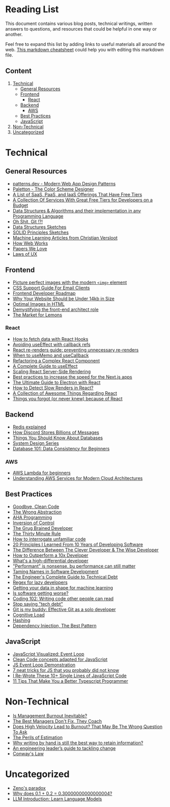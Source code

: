 # Reading List

This document contains various blog posts, technical writings, written answers to questions, and resources that could be helpful in one way or another.

Feel free to expand this list by adding links to useful materials all around the web. [This markdown cheatsheet](https://github.com/adam-p/markdown-here/wiki/Markdown-Cheatsheet) could help you with editing this markdown file.

## Content

1) [Technical](#technical)
   * [General Resources](#general-resources)
   * [Frontend](#frontend)
     * [React](#react)
   * [Backend](#backend)
     * [AWS](#aws)
   * [Best Practices](#best-practices)
   * [JavaScript](#javascript)
2) [Non-Technical](#non-technical)
3) [Uncategorized](#uncategorized)

Technical
======

## General Resources

* [patterns.dev - Modern Web App Design Patterns](https://www.patterns.dev/)
* [Paletton - The Color Scheme Designer](https://paletton.com/#uid=50X0u0kcglL4Zvw8Eq6eXhmkwen)
* [A List of SaaS, PaaS, and IaaS Offerings That Have Free Tiers](https://github.com/ripienaar/free-for-dev)
* [A Collection Of Services With Great Free Tiers for Developers on a Budget](https://github.com/255kb/stack-on-a-budget)
* [Data Structures & Algorithms and their implementation in any Programming Language](https://the-algorithms.com/)
* [Oh Shit, Git !?!](https://ohshitgit.com/)
* [Data Structures Sketches](https://okso.app/showcase/data-structures)
* [SOLID Principles Sketches](https://okso.app/showcase/solid)
* [Machine Learning Articles from Christian Versloot](https://github.com/christianversloot/machine-learning-articles)
* [How Web Works](https://github.com/vasanthk/how-web-works)
* [Papers We Love](https://github.com/papers-we-love/papers-we-love)
* [Laws of UX](https://lawsofux.com/)

## Frontend

* [Picture perfect images with the modern `<img>` element](https://stackoverflow.blog/2022/03/28/picture-perfect-images-with-the-modern-element/)
* [CSS Support Guide For Email Clients](https://www.campaignmonitor.com/css/style-element/style-in-head/)
* [Frontend Developer Roadmap](https://roadmap.sh/frontend)
* [Why Your Website Should be Under 14kb in Size](https://dev.to/shadowfaxrodeo/why-your-website-should-be-under-14kb-in-size-398n)
* [Optimal Images in HTML](https://dev.to/builderio/optimal-images-in-html-5bg9)
* [Demystifying the front-end architect role](https://leaddev.com/team/demystifying-front-end-architect-role)
* [The Market for Lemons](https://infrequently.org/2023/02/the-market-for-lemons/)

### React

* [How to fetch data with React Hooks](https://www.robinwieruch.de/react-hooks-fetch-data/)
* [Avoiding useEffect with callback refs](https://tkdodo.eu/blog/avoiding-use-effect-with-callback-refs)
* [React re-renders guide: preventing unnecessary re-renders](https://dev.to/adevnadia/react-re-renders-guide-preventing-unnecessary-re-renders-21dm)
* [When to useMemo and useCallback](https://kentcdodds.com/blog/usememo-and-usecallback)
* [Refactoring a Complex React Component](https://levelup.gitconnected.com/refactoring-a-complex-react-component-5-best-practices-to-write-efficient-and-readable-components-b0d06f4f22b4)
* [A Complete Guide to useEffect](https://overreacted.io/a-complete-guide-to-useeffect/#moving-functions-inside-effects)
* [Scaling React Server-Side Rendering](https://arkwright.github.io/scaling-react-server-side-rendering.html)
* [Best practices to increase the speed for the Next.js apps](https://stackoverflow.blog/2022/03/30/best-practices-to-increase-the-speed-for-next-js-apps/)
* [The Ultimate Guide to Electron with React](https://medium.com/folkdevelopers/the-ultimate-guide-to-electron-with-react-8df8d73f4c97)
* [How to Detect Slow Renders in React?](https://alexsidorenko.com/blog/react-performance-slow-renders/)
* [A Collection of Awesome Things Regarding React](https://github.com/enaqx/awesome-react)
* [Things you forgot (or never knew) because of React](https://joshcollinsworth.com/blog/antiquated-react)
  
## Backend

* [Redis explained](https://architecturenotes.co/redis/)
* [How Discord Stores Billions of Messages](https://discord.com/blog/how-discord-stores-billions-of-messages)
* [Things You Should Know About Databases](https://architecturenotes.co/things-you-should-know-about-databases/)
* [System Design Series](https://dev.to/karanpratapsingh/series/19332)
* [Database 101: Data Consistency for Beginners](https://dev.to/danielhe4rt/database-101-why-so-interesting-1344)

### AWS

* [AWS Lambda for beginners](https://medium.com/geekculture/aws-lambda-for-dummies-serverless-computing-on-the-cloud-a9fb3ca95427)
* [Understanding AWS Services for Modern Cloud Architectures](https://dev.to/bascodes/understanding-aws-services-for-modern-cloud-architectures-kn3)

## Best Practices

* [Goodbye, Clean Code](https://overreacted.io/goodbye-clean-code/)
* [The Wrong Abstraction](https://sandimetz.com/blog/2016/1/20/the-wrong-abstraction)
* [AHA Programming](https://kentcdodds.com/blog/aha-programming)
* [Inversion of Control](https://kentcdodds.com/blog/inversion-of-control)
* [The Grug Brained Developer](https://grugbrain.dev/)
* [The Thirty Minute Rule](https://daniel.feldroy.com/posts/thirty-minute-rule)
* [How to interrogate unfamiliar code](https://stackoverflow.blog/2022/08/15/how-to-interrogate-unfamiliar-code/)
* [20 Principles I Learned From 10 Years of Developing Software](https://dev.to/ondrejsevcik/20-principles-i-learned-from-10-years-of-developing-software-5354)
* [The Difference Between The Clever Developer & The Wise Developer](https://itnext.io/the-difference-between-the-clever-developer-the-wise-developer-a0edd9d8a692)
* [How to Outperform a 10x Developer](https://betterprogramming.pub/how-to-outperform-a-10x-developer-fa1132807934)
* [What's a high-differential developer](https://medium.com/@hayavuk/whats-a-high-differential-developer-2fc42e2ee6a3)
* ["Performant" is nonsense, bu performance can still matter](https://stackoverflow.blog/2022/11/17/performant-is-nonsense-but-performance-can-still-matter/)
* [Taming Names in Software Development](https://www.simplethread.com/taming-names-in-software-development/)
* [The Engineer's Complete Guide to Technical Debt](https://dev.to/alexomeyer/the-engineers-complete-guide-to-technical-debt-18gn)
* [Regex for lazy developers](https://dev.to/sineni/regex-for-lazy-developers-cg1)
* [Getting your data in shape for machine learning](https://stackoverflow.blog/2023/01/04/getting-your-data-in-shape-for-machine-learning/)
* [Is software getting worse?](https://stackoverflow.blog/2023/01/30/is-software-getting-worse/)
* [Coding 102: Writing code other people can read](https://stackoverflow.blog/2023/02/13/coding-102-writing-code-other-people-can-read/?utm_source=Iterable&utm_medium=email&utm_campaign=the_overflow_newsletter)
* [Stop saying "tech debt"](https://stackoverflow.blog/2023/02/27/stop-saying-technical-debt/)
* [Git is my buddy: Effective Git as a solo developer](https://mikkel.ca/blog/git-is-my-buddy-effective-solo-developer/)
* [Cognitive Load](https://github.com/zakirullin/cognitive-load)
* [Hashing](https://samwho.dev/hashing/)
* [Dependency Injection, The Best Pattern](https://www.youtube.com/watch?v=J1f5b4vcxCQ)

## JavaScript

* [JavaScript Visualized: Event Loop](https://dev.to/lydiahallie/javascript-visualized-event-loop-3dif)
* [Clean Code concepts adapted for JavaScript](https://github.com/ryanmcdermott/clean-code-javascript)
* [JS Event Loop Demonstration](http://latentflip.com/loupe)
* [7 neat tricks for JS that you probably did not know](https://dev.to/ruppysuppy/7-neat-tricks-for-js-that-you-probably-did-not-know-358d)
* [I Re-Wrote These 10+ Single Lines of JavaScript Code](https://dev.to/rida/i-re-wrote-these-10-single-lines-of-javascript-code-the-team-lead-praised-the-code-for-being-elegant-ec)
* [11 Tips That Make You a Better Typescript Programmer](https://dev.to/zenstack/11-tips-that-help-you-become-a-better-typescript-programmer-4ca1)

Non-Technical
======

* [Is Management Burnout Inevitable?](https://marcorogers.com/blog/is-management-burnout-inevitable)
* [The Best Managers Don't Fix, They Coach](https://review.firstround.com/the-best-managers-dont-fix,-they-coach-four-tools-to-add-to-your-toolkit)
* [Does High Velocity Lead to Burnout? That May Be The Wrong Question To Ask](https://stackoverflow.blog/2022/08/22/does-high-velocity-lead-to-burnout-that-may-be-the-wrong-question-to-ask/)
* [The Perils of Estimation](https://dannorth.net/2009/07/01/the-perils-of-estimation/)
* [Why writing by hand is still the best way to retain information?](https://stackoverflow.blog/2022/11/23/why-writing-by-hand-is-still-the-best-way-to-retain-information/)
* [An engineering leader’s guide to tackling change](https://leaddev.com/team/engineering-leaders-guide-tackling-change)
* [Conway's Law](https://martinfowler.com/bliki/ConwaysLaw.html)

Uncategorized
======

* [Zeno's paradox](https://joeldavidhamkins.substack.com/p/zenos-paradox)
* [Why does 0.1 + 0.2 = 0.30000000000000004?](https://jvns.ca/blog/2023/02/08/why-does-0-1-plus-0-2-equal-0-30000000000000004/)
* [LLM Introduction: Learn Language Models](https://gist.github.com/yasarsa/3565fcceacaaa5658a7907cdca220b17)
